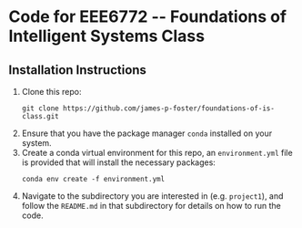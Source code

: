 # Code for EEE6772 -- Foundations of Intelligent Systems Class

## Installation Instructions

1. Clone this repo:
    ```
    git clone https://github.com/james-p-foster/foundations-of-is-class.git
    ```
2. Ensure that you have the package manager ```conda``` installed on your system.
3. Create a conda virtual environment for this repo, an ```environment.yml``` file is provided that will install the necessary packages:
    ```
    conda env create -f environment.yml
    ```
4. Navigate to the subdirectory you are interested in (e.g. ```project1```), and follow the ```README.md``` in that subdirectory for details on how to run the code.